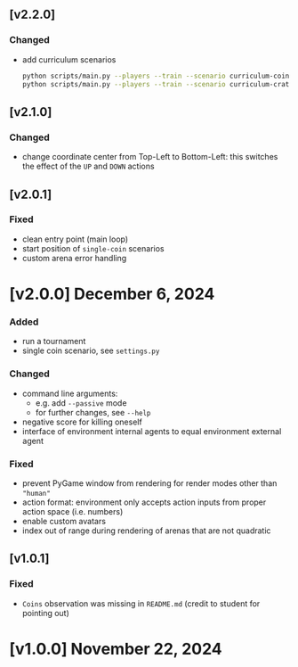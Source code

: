 
## [v2.2.0]
### Changed
- add curriculum scenarios 
   ```bash
   python scripts/main.py --players --train --scenario curriculum-coin
   python scripts/main.py --players --train --scenario curriculum-crate
   ```

## [v2.1.0]
### Changed
- change coordinate center from Top-Left to Bottom-Left: this switches the effect of the ```UP``` and ```DOWN``` actions

## [v2.0.1]
### Fixed
- clean entry point (main loop)
- start position of ```single-coin``` scenarios
- custom arena error handling

# [v2.0.0] December 6, 2024
### Added
- run a tournament
- single coin scenario, see ```settings.py```
### Changed
- command line arguments:
    - e.g. add ```--passive``` mode
    - for further changes, see ```--help```
- negative score for killing oneself
- interface of environment internal agents to equal environment external agent
### Fixed
- prevent PyGame window from rendering for render modes other than ```"human"```
- action format: environment only accepts action inputs from proper action space (i.e. numbers)
- enable custom avatars
- index out of range during rendering of arenas that are not quadratic

## [v1.0.1]
### Fixed
- ```Coins``` observation was missing in ```README.md``` (credit to student for pointing out)


# [v1.0.0] November 22, 2024